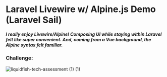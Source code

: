 # Laravel Livewire w/ Alpine.js Demo (Laravel Sail)

##### I really enjoy Livewire/Alpine!  Composing UI while staying within Laravel felt like super convenient. And, coming from a Vue background, the Alpine syntax felt familiar.

### Challenge:

![liquidfish-tech-assessment (1) (1)](https://user-images.githubusercontent.com/42751684/113644542-99fa5c00-964a-11eb-94c2-f646fdcf94e4.png)

